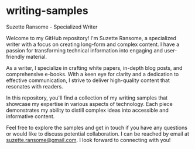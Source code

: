 # writing-samples

Suzette Ransome - Specialized Writer

Welcome to my GitHub repository! I'm Suzette Ransome, a specialized writer with a focus on creating long-form and complex content. I have a passion for transforming technical information into engaging and user-friendly material.

As a writer, I specialize in crafting white papers, in-depth blog posts, and comprehensive e-books. With a keen eye for clarity and a dedication to effective communication, I strive to deliver high-quality content that resonates with readers.

In this repository, you'll find a collection of my writing samples that showcase my expertise in various aspects of technology. Each piece demonstrates my ability to distill complex ideas into accessible and informative content.

Feel free to explore the samples and get in touch if you have any questions or would like to discuss potential collaboration. I can be reached by email at suzette.ransome@gmail.com. I look forward to connecting with you!
